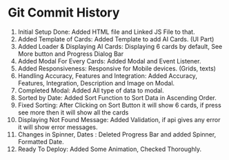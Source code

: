 # Git Commit History

1. Initial Setup Done: Added HTML file and Linked JS File to that.
2. Added Template of Cards: Added Template to add AI Cards. (UI Part)
3. Added Loader & Displaying AI Cards: Displaying 6 cards by default, See More button and Progress Dialog Bar
4. Added Modal For Every Cards: Added Modal and Event Listener.
5. Added Responsiveness: Responsive for Mobile devices. (Grids, texts)
6. Handling Accuracy, Features and Integration: Added Accuracy, Features, Integration, Description and Image on Modal.
7. Completed Modal: Added All type of data to modal.
8. Sorted by Date: Added Sort Function to Sort Data in Ascending Order.
9. Fixed Sorting: After Clicking on Sort Button it will show 6 cards, if press see more then it will show all the cards
10. Displaying Not Found Message: Added Validation, if api gives any error it will show error messages.
11. Changes in Spinner, Dates : Deleted Progress Bar and added Spinner, Formatted Date.
12. Ready To Deploy: Added Some Animation, Checked Thoroughly. 